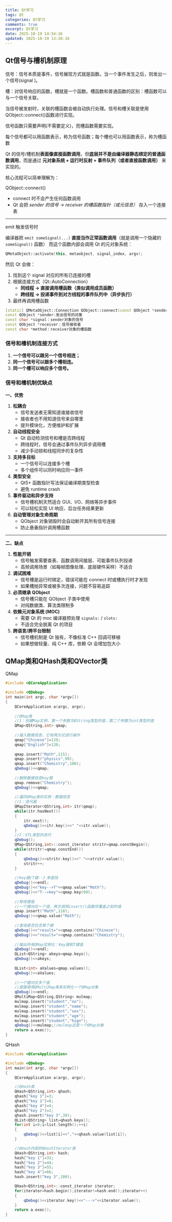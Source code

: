 ```yaml
---
title: Qt学习
tags: Qt
categories: Qt学习
comments: true
excerpt: Qt学习
date: 2025-10-19 14:54:16
updated: 2025-10-19 13:26:16
---
```


## Qt信号与槽机制原理

信号：信号本质是事件，信号展现方式就是函数。当一个事件发生之后，则发出一个信号(signal )。

槽：对信号响应的函数，槽就是一个函数。槽函数和普通函数的区别：槽函数可以与一个信号关联，

当信号被发射时，关联的槽函数会被自动执行处理。信号和槽关联是使用QObject::connect()函数进行实现。

信号函数只需要声明(不需要定义)，而槽函数需要实现。

每个信号都可以用函数表示，称为信号函数；每个槽也可以用函数表示，称为槽函数

Qt 的信号/槽机制**表面像直接函数调用**，但**底层并不是由编译器静态绑定的普通函数调用**，而是通过 **元对象系统 + 运行时反射 + 事件队列（或者直接函数调用）** 来实现的。

核心流程可以简单理解为：

QObject::connect()

- connect 时不会产生任何函数调用
- Qt 会把 *sender 的信号* → *receiver 的槽函数指针（或元信息）* 存入一个连接表

------

emit 触发信号时

编译器把 `emit someSignal(...)` **直接当作正常函数调用**（就是调用一个隐藏的 `someSignal()` 函数）
 而这个函数内部会调用 Qt 的元对象系统：

```c++
QMetaObject::activate(this, metaobject, signal_index, argv);
```

然后 Qt 会做：

1. 找到这个 signal 对应的所有已连接的槽
2. 根据连接方式（Qt::AutoConnection）
   - **同线程 → 直接调用槽函数（类似调用成员函数）**
   - **跨线程 → 投递事件到对方线程的事件队列中（异步执行）**
3. 最终再调用槽函数

```c++
[static] QMetaObject::Connection QObject::connect(const QObject *sender, const char *signal, const QObject *receiver, const char *method, Qt::ConnectionType type = Qt::AutoConnection);
const QObject *sender:发出信号的对象
const char *signal：sender对象的信号
const QObject *receiver：信号接收者
const char *method：receiver对象的槽函数    
```

### 信号和槽机制连接方式

1. **一个信号可以跟另一个信号相连；**
2. **同一个信号可以跟多个槽相连。**
3. **同一个槽可以响应多个信号。**

### 信号和槽机制优缺点

**一、优势**

1. **松耦合**
   - 信号发送者无需知道谁接收信号
   - 接收者也不用知道信号来自哪里
   - 提升模块化，方便维护和扩展
2. **自动线程安全**
   - Qt 自动检测信号和槽是否跨线程
   - 跨线程时，信号会通过事件队列异步调用槽
   - 减少手动锁和线程同步的复杂性
3. **支持多目标**
   - 一个信号可以连接多个槽
   - 多个组件可以同时响应同一事件
4. **类型安全**
   - Qt5+ 函数指针写法保证编译期类型检查
   - 避免 runtime crash
5. **事件驱动和异步支持**
   - 信号槽机制天然适合 GUI、I/O、网络等异步事件
   - 可以轻松实现 UI 响应、后台任务结果更新
6. **自动管理对象生命周期**
   - QObject 对象销毁时会自动断开其所有信号连接
   - 防止悬垂指针调用槽函数

------

**二、缺点**

1. **性能开销**
   - 信号触发需要查表、函数调用间接层、可能事件队列投递
   - 高频调用场景（如每帧图像处理、底层硬件采样）不适合
2. **调试困难**
   - 信号槽是运行时绑定，错误可能在 connect 时或槽执行时才发现
   - 如果槽抛异常或被多次连接，问题不容易追踪
3. **必须继承 QObject**
   - 信号槽只能在 QObject 子类中使用
   - 对纯数据类、算法类限制多
4. **依赖元对象系统 (MOC)**
   - 需要 Qt 的 moc 编译器预处理 `signals:` / `slots:`
   - 不适合完全脱离 Qt 的项目
5. **跨语言/跨平台限制**
   - 信号槽机制是 Qt 独有，不像标准 C++ 回调可移植
   - 如果想做轻量、纯 C++ 库，依赖 Qt 会增加包大小

## QMap类和QHash类和QVector类

QMap

```c++
#include <QCoreApplication>

#include <QDebug>
int main(int argc, char *argv[])
{
    QCoreApplication a(argc, argv);
    
    //QMap类
    //1：创建Map实例，第一个参数为QString类型的值，第二个参数为int类型的值
    QMap<QString,int> qmap;
    
    //插入数据信息，它有两方式进行操作
    qmap["Chinese"]=119;
    qmap["English"]=120;
    
    qmap.insert("Math",115);
    qmap.insert("physics",99);
    qmap.insert("Chemistry",100);
    qDebug()<<qmap;
    
    //删除数据信息key键
    qmap.remove("Chemistry");
    qDebug()<<qmap;
    
    //遍历QMap类的实例：数据信息
    //1：迭代器
    QMapIterator<QString,int> itr(qmap);
    while(itr.hasNext())
    {
        itr.next();
        qDebug()<<itr.key()<<" "<<itr.value();
    }
    //2：STL类型的迭代
    qDebug();
    QMap<QString,int>::const_iterator stritr=qmap.constBegin();
    while(stritr!=qmap.constEnd())
    {
        qDebug()<<stritr.key()<<" "<<stritr.value();
        stritr++;
    }
    
    //key键/T键--》来查找
    qDebug()<<endl;
    qDebug()<<"key-->T"<<qmap.value("Math");
    qDebug()<<"T-->key"<<qmap.key(99);
    
    //修改键值
    //一个键对应一个值，再次调用insert()函数将覆盖之前的值
    qmap.insert("Math",118);
    qDebug()<<qmap.value("Math");
    
    //查询是否包含某个键
    qDebug()<<"result="<<qmap.contains("Chinese");
    qDebug()<<"result="<<qmap.contains("Chemistry");
    
    //输出所有QMap实例化：Key键和T键值
    qDebug()<<endl;
    QList<QString> akeys=qmap.keys();
    qDebug()<<akeys;
    
    QList<int> aValues=qmap.values();
    qDebug()<<aValues;
    
    //一个键对应多个值
    //直接使用QMultiMap类来实例化一个QMap对象
    qDebug()<<endl;
    QMultiMap<QString,QString> mulmap;
    mulmap.insert("student","no");
    mulmap.insert("student","name");
    mulmap.insert("student","sex");
    mulmap.insert("student","age");
    mulmap.insert("student","hign");
    qDebug()<<mulmap;//mulmap还是一个QMap对象
    return a.exec();
}
```

QHash

```c++
#include <QCoreApplication>

#include <QDebug>
int main(int argc, char *argv[])
{
    QCoreApplication a(argc, argv);

    //QHash类
    QHash<QString,int> qhash;
    qhash["key 1"]=3;
    qhash["key 1"]=8;
    qhash["key 4"]=4;
    qhash["key 2"]=2;
    qhash.insert("key 3",30);
    QList<QString> list=qhash.keys();
    for(int i=0;i<list.length();++i)
    {
        qDebug()<<list[i]<<","<<qhash.value(list[i]);
    }

    //QHash内部的QHashIterator类
    QHash<QString,int> hash;
    hash["key 1"]=33;
    hash["key 2"]=44;
    hash["key 3"]=55;
    hash["key 4"]=66;
    hash.insert("key 3",100);

    QHash<QString,int>::const_iterator iterator;
    for(iterator=hash.begin();iterator!=hash.end();iterator++)
    {
        qDebug()<<iterator.key()<<"--->"<<iterator.value();
    }
    return a.exec();
}

```

